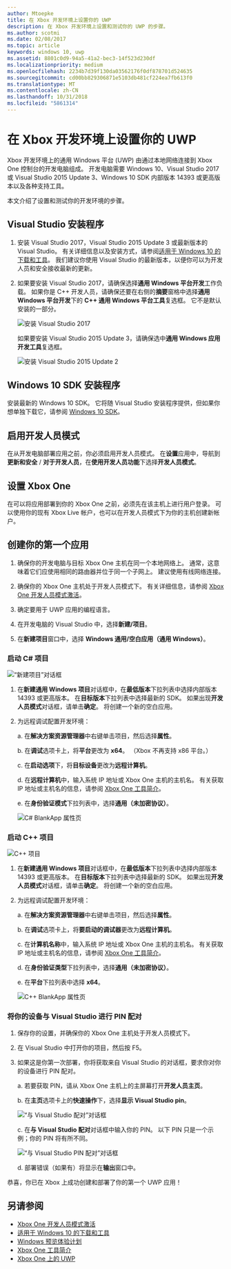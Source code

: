 ```yaml
---
author: Mtoepke
title: 在 Xbox 开发环境上设置你的 UWP
description: 在 Xbox 开发环境上设置和测试你的 UWP 的步骤。
ms.author: scotmi
ms.date: 02/08/2017
ms.topic: article
keywords: windows 10, uwp
ms.assetid: 8801c0d9-94a5-41a2-bec3-14f523d230df
ms.localizationpriority: medium
ms.openlocfilehash: 2234b7d39f130da03562176f0df878701d524635
ms.sourcegitcommit: cd00bb829306871e5103db481cf224ea7fb613f0
ms.translationtype: MT
ms.contentlocale: zh-CN
ms.lasthandoff: 10/31/2018
ms.locfileid: "5861314"
---
```

# <a name="set-up-your-uwp-on-xbox-development-environment"></a>在 Xbox 开发环境上设置你的 UWP

Xbox 开发环境上的通用 Windows 平台 (UWP) 由通过本地网络连接到 Xbox One 控制台的开发电脑组成。
开发电脑需要 Windows 10、Visual Studio 2017 或 Visual Studio 2015 Update 3、Windows 10 SDK 内部版本 14393 或更高版本以及各种支持工具。


本文介绍了设置和测试你的开发环境的步骤。

## <a name="visual-studio-setup"></a>Visual Studio 安装程序

1. 安装 Visual Studio 2017，Visual Studio 2015 Update 3 或最新版本的 Visual Studio。 有关详细信息以及安装方式，请参阅[适用于 Windows 10 的下载和工具](https://dev.windows.com/downloads)。 我们建议你使用 Visual Studio 的最新版本，以便你可以为开发人员和安全接收最新的更新。

2. 如果要安装 Visual Studio 2017，请确保选择**通用 Windows 平台开发**工作负载。 如果你是 C++ 开发人员，请确保还要在右侧的**摘要**窗格中选择**通用 Windows 平台开发**下的 **C++ 通用 Windows 平台工具**复选框。 它不是默认安装的一部分。

    ![安装 Visual Studio 2017](images/development-environment-setup-1.png)

    如果要安装 Visual Studio 2015 Update 3，请确保选中**通用 Windows 应用开发工具**复选框。

    ![安装 Visual Studio 2015 Update 2](images/vs_install_tools.png)

## <a name="windows-10-sdk-setup"></a>Windows 10 SDK 安装程序

安装最新的 Windows 10 SDK。 它将随 Visual Studio 安装程序提供，但如果你想单独下载它，请参阅 [Windows 10 SDK](https://developer.microsoft.com/windows/downloads/windows-10-sdk)。


## <a name="enabling-developer-mode"></a>启用开发人员模式

在从开发电脑部署应用之前，你必须启用开发人员模式。 在**设置**应用中，导航到**更新和安全** / **对于开发人员**，在**使用开发人员功能**下选择**开发人员模式**。

## <a name="setting-up-your-xbox-one"></a>设置 Xbox One

在可以将应用部署到你的 Xbox One 之前，必须先在该主机上进行用户登录。 可以使用你的现有 Xbox Live 帐户，也可以在开发人员模式下为你的主机创建新帐户。 

## <a name="create-your-first-app"></a>创建你的第一个应用

1. 确保你的开发电脑与目标 Xbox One 主机在同一个本地网络上。 通常，这意味着它们应使用相同的路由器并位于同一个子网上。 建议使用有线网络连接。

2. 确保你的 Xbox One 主机处于开发人员模式下。  有关详细信息，请参阅 [Xbox One 开发人员模式激活](devkit-activation.md)。

3. 确定要用于 UWP 应用的编程语言。

4. 在开发电脑的 Visual Studio 中，选择**新建/项目**。

5. 在**新建项目**窗口中，选择 **Windows 通用/空白应用（通用 Windows）**。

### <a name="starting-a-c-project"></a>启动 C# 项目

  ![“新建项目”对话框](images/development-environment-setup-2.png)

1. 在**新建通用 Windows 项目**对话框中，在**最低版本**下拉列表中选择内部版本 14393 或更高版本。 在**目标版本**下拉列表中选择最新的 SDK。 如果出现**开发人员模式**对话框，请单击**确定**。 将创建一个新的空白应用。

2. 为远程调试配置开发环境：

    a. 在**解决方案资源管理器**中右键单击项目，然后选择**属性**。

    b. 在**调试**选项卡上，将**平台**更改为 **x64**。 （Xbox 不再支持 x86 平台。）

    c. 在**启动选项**下，将**目标设备**更改为**远程计算机**。

    d. 在**远程计算机**中，输入系统 IP 地址或 Xbox One 主机的主机名。 有关获取 IP 地址或主机名的信息，请参阅 [Xbox One 工具简介](introduction-to-xbox-tools.md)。

    e. 在**身份验证模式**下拉列表中，选择**通用（未加密协议）**。

    ![C# BlankApp 属性页](images/vs_remote.jpg)

### <a name="starting-a-c-project"></a>启动 C++ 项目

  ![C++ 项目](images/development-environment-setup-3.png)

1. 在**新建通用 Windows 项目**对话框中，在**最低版本**下拉列表中选择内部版本 14393 或更高版本。 在**目标版本**下拉列表中选择最新的 SDK。 如果出现**开发人员模式**对话框，请单击**确定**。 将创建一个新的空白应用。

2. 为远程调试配置开发环境：

   a. 在**解决方案资源管理器**中右键单击项目，然后选择**属性**。

   b. 在**调试**选项卡上，将**要启动的调试器**更改为**远程计算机**。

   c. 在**计算机名称**中，输入系统 IP 地址或 Xbox One 主机的主机名。 有关获取 IP 地址或主机名的信息，请参阅 [Xbox One 工具简介](introduction-to-xbox-tools.md)。

   d. 在**身份验证类型**下拉列表中，选择**通用（未加密协议）**。

   e. 在**平台**下拉列表中选择 **x64**。

    ![C++ BlankApp 属性页](images/development-environment-setup-4.png)

### <a name="pin-pair-your-device-with-visual-studio"></a>将你的设备与 Visual Studio 进行 PIN 配对

1. 保存你的设置，并确保你的 Xbox One 主机处于开发人员模式下。

2. 在 Visual Studio 中打开你的项目，然后按 F5。

3. 如果这是你第一次部署，你将获取来自 Visual Studio 的对话框，要求你对你的设备进行 PIN 配对。

    a. 若要获取 PIN，请从 Xbox One 主机上的主屏幕打开**开发人员主页**。

    b. 在**主页**选项卡上的**快速操作**下，选择**显示 Visual Studio pin**。
  
    ![“与 Visual Studio 配对”对话框](images/development-environment-setup-5.png)

    c. 在**与 Visual Studio 配对**对话框中输入你的 PIN。 以下 PIN 只是一个示例；你的 PIN 将有所不同。

    ![“与 Visual Studio PIN 配对”对话框](images/devhome_pin.png)

    d. 部署错误（如果有）将显示在**输出**窗口中。

恭喜，你已在 Xbox 上成功创建和部署了你的第一个 UWP 应用！

## <a name="see-also"></a>另请参阅
- [Xbox One 开发人员模式激活](devkit-activation.md)  
- [适用于 Windows 10 的下载和工具](https://dev.windows.com/downloads)  
- [Windows 预览体验计划](http://go.microsoft.com/fwlink/?LinkId=780552)  
- [Xbox One 工具简介](introduction-to-xbox-tools.md) 
- [Xbox One 上的 UWP](index.md)